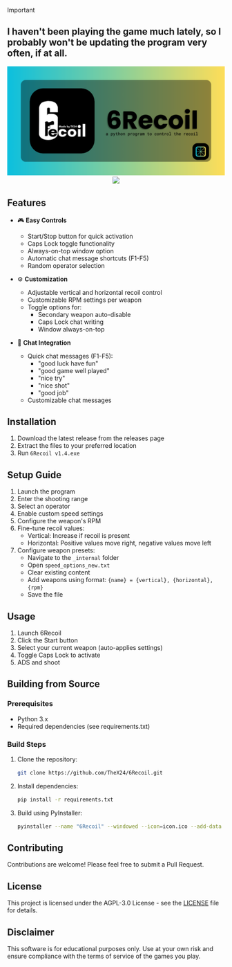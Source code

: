 > [!IMPORTANT]
>
> ## I haven't been playing the game much lately, so I probably won't be updating the program very often, if at all.
> 

<div align="center">
  <img src="/6Recoilbanner.png?raw=true" alt="6Recoil Banner" />
  <img src="https://img.shields.io/badge/license-AGPL--3.0-blue.svg"/>
</div>

## Features
- 🎮 **Easy Controls**
  - Start/Stop button for quick activation
  - Caps Lock toggle functionality
  - Always-on-top window option
  - Automatic chat message shortcuts (F1-F5)
  - Random operator selection

- ⚙️ **Customization**
  - Adjustable vertical and horizontal recoil control
  - Customizable RPM settings per weapon
  - Toggle options for:
    - Secondary weapon auto-disable
    - Caps Lock chat writing
    - Window always-on-top

- 💬 **Chat Integration**
  - Quick chat messages (F1-F5):
    - "good luck have fun"
    - "good game well played"
    - "nice try"
    - "nice shot"
    - "good job"
  - Customizable chat messages

## Installation
1. Download the latest release from the releases page
2. Extract the files to your preferred location
3. Run `6Recoil v1.4.exe`

## Setup Guide
1. Launch the program
2. Enter the shooting range
3. Select an operator
4. Enable custom speed settings
5. Configure the weapon's RPM
6. Fine-tune recoil values:
   - Vertical: Increase if recoil is present
   - Horizontal: Positive values move right, negative values move left
7. Configure weapon presets:
   - Navigate to the `_internal` folder
   - Open `speed_options_new.txt`
   - Clear existing content
   - Add weapons using format: `{name} = {vertical}, {horizontal}, {rpm}`
   - Save the file

## Usage
1. Launch 6Recoil
2. Click the Start button
3. Select your current weapon (auto-applies settings)
4. Toggle Caps Lock to activate
5. ADS and shoot

## Building from Source
### Prerequisites
- Python 3.x
- Required dependencies (see requirements.txt)

### Build Steps
1. Clone the repository:
   ```bash
   git clone https://github.com/TheX24/6Recoil.git
   ```
2. Install dependencies:
   ```bash
   pip install -r requirements.txt
   ```
3. Build using PyInstaller:
   ```bash
   pyinstaller --name "6Recoil" --windowed --icon=icon.ico --add-data "attack_operators.txt;." --add-data "defense_operators.txt;." --add-data "speed_options_new.txt;." --add-data "icon.ico;." --add-data "config.ini;." 6Recoil_v1.4.pyw
   ```

## Contributing
Contributions are welcome! Please feel free to submit a Pull Request.

## License
This project is licensed under the AGPL-3.0 License - see the [LICENSE](LICENSE) file for details.

## Disclaimer
This software is for educational purposes only. Use at your own risk and ensure compliance with the terms of service of the games you play.
